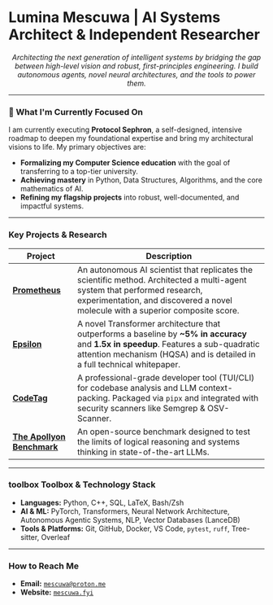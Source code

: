 # Lumina Mescuwa | AI Systems Architect & Independent Researcher

<p align="center">
  <em>Architecting the next generation of intelligent systems by bridging the gap between high-level vision and robust, first-principles engineering. I build autonomous agents, novel neural architectures, and the tools to power them.</em>
</p>

---

### 🔭 What I'm Currently Focused On

I am currently executing **Protocol Sephron**, a self-designed, intensive roadmap to deepen my foundational expertise and bring my architectural visions to life. My primary objectives are:

- **Formalizing my Computer Science education** with the goal of transferring to a top-tier university.
- **Achieving mastery** in Python, Data Structures, Algorithms, and the core mathematics of AI.
- **Refining my flagship projects** into robust, well-documented, and impactful systems.

---

### Key Projects & Research

| Project | Description |
|---|---|
| **[Prometheus](https://github.com/mescuwa/project-prometheus)** | An autonomous AI scientist that replicates the scientific method. Architected a multi-agent system that performed research, experimentation, and discovered a novel molecule with a superior composite score. |
| **[Epsilon](https://github.com/mescuwa/epsilon)** | A novel Transformer architecture that outperforms a baseline by **~5% in accuracy** and **1.5x in speedup**. Features a sub-quadratic attention mechanism (HQSA) and is detailed in a full technical whitepaper. |
| **[CodeTag](https://github.com/mescuwa/codetag)** | A professional-grade developer tool (TUI/CLI) for codebase analysis and LLM context-packing. Packaged via `pipx` and integrated with security scanners like Semgrep & OSV-Scanner. |
| **[The Apollyon Benchmark](https://github.com/mescuwa/ASI-Benchmark)** | An open-source benchmark designed to test the limits of logical reasoning and systems thinking in state-of-the-art LLMs. |

---

###  toolbox Toolbox & Technology Stack

- **Languages:** Python, C++, SQL, LaTeX, Bash/Zsh
- **AI & ML:** PyTorch, Transformers, Neural Network Architecture, Autonomous Agentic Systems, NLP, Vector Databases (LanceDB)
- **Tools & Platforms:** Git, GitHub, Docker, VS Code, `pytest`, `ruff`, Tree-sitter, Overleaf

---

### How to Reach Me

- **Email:** [`mescuwa@proton.me`](mailto:mescuwa@proton.me)
- **Website:** [`mescuwa.fyi`](https://mescuwa.fyi)
